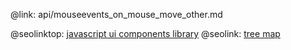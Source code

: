 @link: api/mouseevents_on_mouse_move_other.md

@seolinktop: [javascript ui components library](https://webix.com)
@seolink: [tree map](https://webix.com/widget/treemap/)